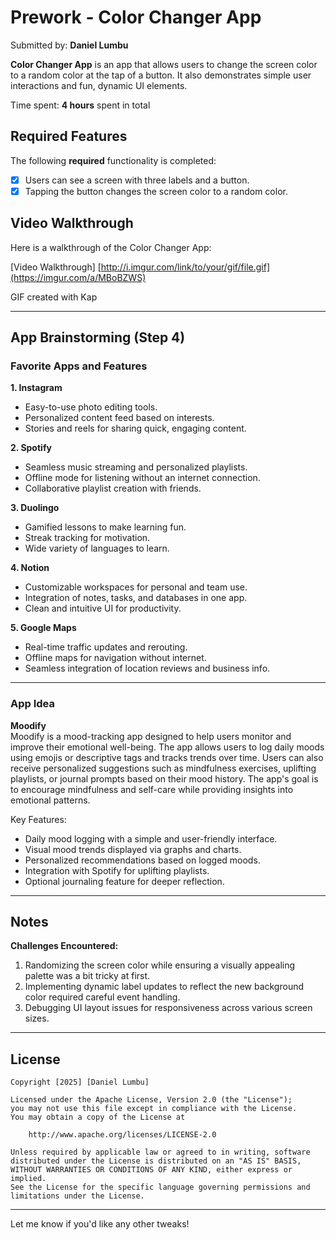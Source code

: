 # Prework - **Color Changer App**

Submitted by: **Daniel Lumbu**

**Color Changer App** is an app that allows users to change the screen color to a random color at the tap of a button. It also demonstrates simple user interactions and fun, dynamic UI elements.

Time spent: **4 hours** spent in total

## Required Features

The following **required** functionality is completed:

- [x] Users can see a screen with three labels and a button.
- [x] Tapping the button changes the screen color to a random color.

## Video Walkthrough

Here is a walkthrough of the Color Changer App:  

[Video Walkthrough] [http://i.imgur.com/link/to/your/gif/file.gif](https://imgur.com/a/MBoBZWS)

GIF created with Kap

---

## App Brainstorming (Step 4)

### Favorite Apps and Features
**1. Instagram**  
   - Easy-to-use photo editing tools.  
   - Personalized content feed based on interests.  
   - Stories and reels for sharing quick, engaging content.  

**2. Spotify**  
   - Seamless music streaming and personalized playlists.  
   - Offline mode for listening without an internet connection.  
   - Collaborative playlist creation with friends.  

**3. Duolingo**  
   - Gamified lessons to make learning fun.  
   - Streak tracking for motivation.  
   - Wide variety of languages to learn.  

**4. Notion**  
   - Customizable workspaces for personal and team use.  
   - Integration of notes, tasks, and databases in one app.  
   - Clean and intuitive UI for productivity.  

**5. Google Maps**  
   - Real-time traffic updates and rerouting.  
   - Offline maps for navigation without internet.  
   - Seamless integration of location reviews and business info.  

---

### App Idea  
**Moodify**  
Moodify is a mood-tracking app designed to help users monitor and improve their emotional well-being. The app allows users to log daily moods using emojis or descriptive tags and tracks trends over time. Users can also receive personalized suggestions such as mindfulness exercises, uplifting playlists, or journal prompts based on their mood history. The app's goal is to encourage mindfulness and self-care while providing insights into emotional patterns.

Key Features:  
- Daily mood logging with a simple and user-friendly interface.  
- Visual mood trends displayed via graphs and charts.  
- Personalized recommendations based on logged moods.  
- Integration with Spotify for uplifting playlists.  
- Optional journaling feature for deeper reflection.  

---

## Notes

**Challenges Encountered:**  
1. Randomizing the screen color while ensuring a visually appealing palette was a bit tricky at first.  
2. Implementing dynamic label updates to reflect the new background color required careful event handling.  
3. Debugging UI layout issues for responsiveness across various screen sizes.  

---

## License

    Copyright [2025] [Daniel Lumbu]

    Licensed under the Apache License, Version 2.0 (the "License");
    you may not use this file except in compliance with the License.
    You may obtain a copy of the License at

        http://www.apache.org/licenses/LICENSE-2.0

    Unless required by applicable law or agreed to in writing, software
    distributed under the License is distributed on an "AS IS" BASIS,
    WITHOUT WARRANTIES OR CONDITIONS OF ANY KIND, either express or implied.
    See the License for the specific language governing permissions and
    limitations under the License.

---

Let me know if you'd like any other tweaks!
